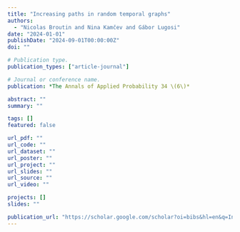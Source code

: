 ```yaml
---
title: "Increasing paths in random temporal graphs"
authors:
  - "Nicolas Broutin and Nina Kamčev and Gábor Lugosi"
date: "2024-01-01"
publishDate: "2024-09-01T00:00:00Z"
doi: ""

# Publication type.
publication_types: ["article-journal"]

# Journal or conference name.
publication: *The Annals of Applied Probability 34 \(6\)*

abstract: ""
summary: ""

tags: []
featured: false

url_pdf: ""
url_code: ""
url_dataset: ""
url_poster: ""
url_project: ""
url_slides: ""
url_source: ""
url_video: ""

projects: []
slides: ""

publication_url: "https://scholar.google.com/scholar?oi=bibs&hl=en&q=Increasing+paths+in+random+temporal+graphs"
---
```

